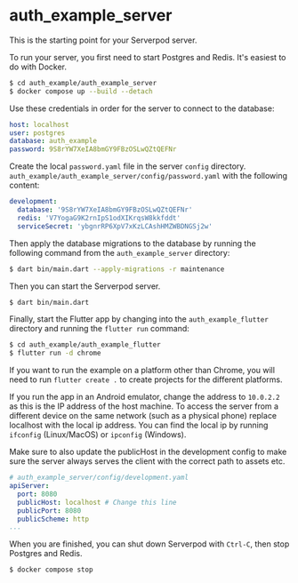 # auth_example_server

This is the starting point for your Serverpod server.

To run your server, you first need to start Postgres and Redis. It's easiest to do with Docker.

```bash
$ cd auth_example/auth_example_server
$ docker compose up --build --detach
```

Use these credentials in order for the server to connect to the database:

```yaml
host: localhost
user: postgres
database: auth_example
password: 9S8rYW7XeIA8bmGY9FBzOSLwQZtQEFNr
```

Create the local `password.yaml` file in the server `config` directory. `auth_example/auth_example_server/config/password.yaml` with the following content:

```yaml
development:
  database: '9S8rYW7XeIA8bmGY9FBzOSLwQZtQEFNr'
  redis: 'V7YogaG9K2rnIpS1odXIKrqsW8kkfddt'
  serviceSecret: 'ybgnrRP6XpV7xKzLCAshHMZWBDNGSj2w'
```

Then apply the database migrations to the database by running the following command from the `auth_example_server` directory:

```bash
$ dart bin/main.dart --apply-migrations -r maintenance
```

Then you can start the Serverpod server.

```bash
$ dart bin/main.dart
```

Finally, start the Flutter app by changing into the `auth_example_flutter` directory and running the `flutter run` command:

```bash
$ cd auth_example/auth_example_flutter
$ flutter run -d chrome
```

If you want to run the example on a platform other than Chrome, you will need to run `flutter create .` to create projects for the different platforms.

If you run the app in an Android emulator, change the address to `10.0.2.2` as this is the IP address of the host machine. To access the server from a different device on the same network (such as a physical phone) replace localhost with the local ip address. You can find the local ip by running `ifconfig` (Linux/MacOS) or `ipconfig` (Windows).

Make sure to also update the publicHost in the development config to make sure the server always serves the client with the correct path to assets etc.

```yaml
# auth_example_server/config/development.yaml
apiServer:
  port: 8080
  publicHost: localhost # Change this line
  publicPort: 8080
  publicScheme: http
...
```

When you are finished, you can shut down Serverpod with `Ctrl-C`, then stop Postgres and Redis.

```bash
$ docker compose stop
```